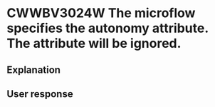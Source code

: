 # CWWBV3024W The microflow specifies the autonomy attribute. The attribute will be ignored.

## Explanation

## User response